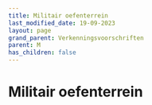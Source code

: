 ```yaml
---
title: Militair oefenterrein
last_modified_date: 19-09-2023
layout: page
grand_parent: Verkenningsvoorschriften
parent: M
has_children: false
---
```


Militair oefenterrein
=====================

